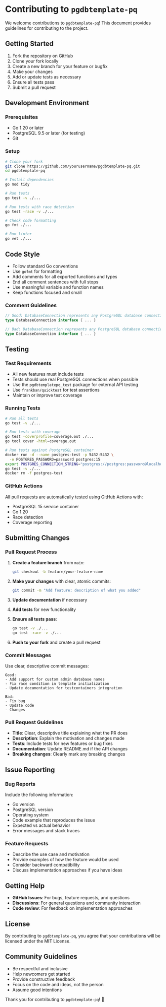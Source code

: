 # Contributing to `pgdbtemplate-pq`

We welcome contributions to `pgdbtemplate-pq`! This document provides guidelines
for contributing to the project.

## Getting Started

1. Fork the repository on GitHub
2. Clone your fork locally
3. Create a new branch for your feature or bugfix
4. Make your changes
5. Add or update tests as necessary
6. Ensure all tests pass
7. Submit a pull request

## Development Environment

### Prerequisites

- Go 1.20 or later
- PostgreSQL 9.5 or later (for testing)
- Git

### Setup

```bash
# Clone your fork
git clone https://github.com/yourusername/pgdbtemplate-pq.git
cd pgdbtemplate-pq

# Install dependencies
go mod tidy

# Run tests
go test -v ./...

# Run tests with race detection
go test -race -v ./...

# Check code formatting
go fmt ./...

# Run linter
go vet ./...
```

## Code Style

- Follow standard Go conventions
- Use `gofmt` for formatting
- Add comments for all exported functions and types
- End all comment sentences with full stops
- Use meaningful variable and function names
- Keep functions focused and small

### Comment Guidelines

```go
// Good: DatabaseConnection represents any PostgreSQL database connection.
type DatabaseConnection interface { ... }

// Bad: DatabaseConnection represents any PostgreSQL database connection
type DatabaseConnection interface { ... }
```

## Testing

### Test Requirements

- All new features must include tests
- Tests should use real PostgreSQL connections when possible
- Use the `pgdbtemplatepq_test` package for external API testing
- Use `frankban/quicktest` for test assertions
- Maintain or improve test coverage

### Running Tests

```bash
# Run all tests
go test -v ./...

# Run tests with coverage
go test -coverprofile=coverage.out ./...
go tool cover -html=coverage.out

# Run tests against PostgreSQL container
docker run -d --name postgres-test -p 5432:5432 \
  -e POSTGRES_PASSWORD=password postgres:15
export POSTGRES_CONNECTION_STRING="postgres://postgres:password@localhost:5432/postgres?sslmode=disable"
go test -v ./...
docker rm -f postgres-test
```

### GitHub Actions

All pull requests are automatically tested using GitHub Actions with:
- PostgreSQL 15 service container
- Go 1.20
- Race detection
- Coverage reporting

## Submitting Changes

### Pull Request Process

1. **Create a feature branch** from `main`:
   ```bash
   git checkout -b feature/your-feature-name
   ```

2. **Make your changes** with clear, atomic commits:
   ```bash
   git commit -m "Add feature: description of what you added"
   ```

3. **Update documentation** if necessary

4. **Add tests** for new functionality

5. **Ensure all tests pass**:
   ```bash
   go test -v ./...
   go test -race -v ./...
   ```

6. **Push to your fork** and create a pull request

### Commit Messages

Use clear, descriptive commit messages:

```
Good:
- Add support for custom admin database names
- Fix race condition in template initialization
- Update documentation for testcontainers integration

Bad:
- Fix bug
- Update code
- Changes
```

### Pull Request Guidelines

- **Title**: Clear, descriptive title explaining what the PR does
- **Description**: Explain the motivation and changes made
- **Tests**: Include tests for new features or bug fixes
- **Documentation**: Update README.md if the API changes
- **Breaking changes**: Clearly mark any breaking changes

## Issue Reporting

### Bug Reports

Include the following information:
- Go version
- PostgreSQL version
- Operating system
- Code example that reproduces the issue
- Expected vs actual behavior
- Error messages and stack traces

### Feature Requests

- Describe the use case and motivation
- Provide examples of how the feature would be used
- Consider backward compatibility
- Discuss implementation approaches if you have ideas

## Getting Help

- **GitHub Issues**: For bugs, feature requests, and questions
- **Discussions**: For general questions and community interaction
- **Code review**: For feedback on implementation approaches

## License

By contributing to `pgdbtemplate-pq`, you agree that your contributions
will be licensed under the MIT License.

## Community Guidelines

- Be respectful and inclusive
- Help newcomers get started
- Provide constructive feedback
- Focus on the code and ideas, not the person
- Assume good intentions

Thank you for contributing to `pgdbtemplate-pq`! 🚀
